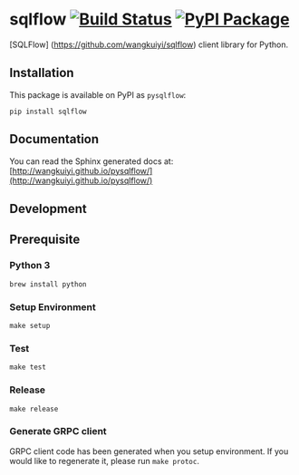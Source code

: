 # sqlflow [![Build Status](https://travis-ci.org/wangkuiyi/pysqlflow.svg?branch=develop)](https://travis-ci.org/wangkuiyi/pysqlflow) [![PyPI Package](https://img.shields.io/pypi/v/sqlflow.svg)](https://pypi.python.org/pypi/sqlflow)

[SQLFlow] (https://github.com/wangkuiyi/sqlflow) client library for Python.

## Installation

This package is available on PyPI as `pysqlflow`:

    pip install sqlflow

## Documentation

You can read the Sphinx generated docs at:
[http://wangkuiyi.github.io/pysqlflow/](http://wangkuiyi.github.io/pysqlflow/)

## Development

## Prerequisite
### Python 3
`brew install python`

### Setup Environment
`make setup`

### Test
`make test`

### Release
`make release`

### Generate GRPC client
GRPC client code has been generated when you setup environment. 
If you would like to regenerate it, please run `make protoc`.

